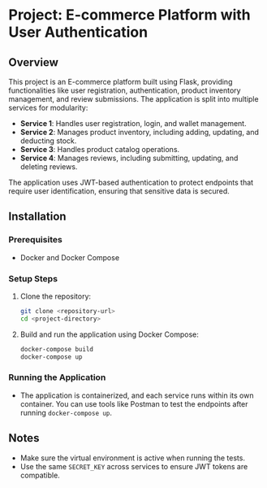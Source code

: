 # Project: E-commerce Platform with User Authentication

## Overview
This project is an E-commerce platform built using Flask, providing functionalities like user registration, authentication, product inventory management, and review submissions. The application is split into multiple services for modularity:

- **Service 1**: Handles user registration, login, and wallet management.
- **Service 2**: Manages product inventory, including adding, updating, and deducting stock.
- **Service 3**: Handles product catalog operations.
- **Service 4**: Manages reviews, including submitting, updating, and deleting reviews.

The application uses JWT-based authentication to protect endpoints that require user identification, ensuring that sensitive data is secured.

## Installation
### Prerequisites
- Docker and Docker Compose

### Setup Steps
1. Clone the repository:
   ```sh
   git clone <repository-url>
   cd <project-directory>
   ```

2. Build and run the application using Docker Compose:
   ```sh
   docker-compose build
   docker-compose up
   ```

### Running the Application
- The application is containerized, and each service runs within its own container. You can use tools like Postman to test the endpoints after running `docker-compose up`.

## Notes
- Make sure the virtual environment is active when running the tests.
- Use the same `SECRET_KEY` across services to ensure JWT tokens are compatible.



